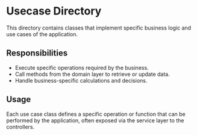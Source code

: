 # Usecase Directory

This directory contains classes that implement specific business logic and use cases of the application.

## Responsibilities
- Execute specific operations required by the business.
- Call methods from the domain layer to retrieve or update data.
- Handle business-specific calculations and decisions.

## Usage
Each use case class defines a specific operation or function that can be performed by the application, often exposed via the service layer to the controllers.
